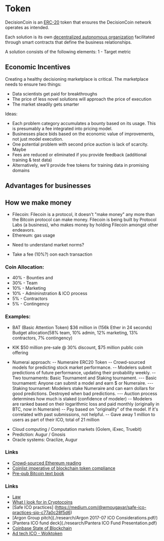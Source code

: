 # Token

DecisionCoin is an [ERC-20](https://github.com/ethereum/EIPs/blob/master/EIPS/eip-20-token-standard.md) token that ensures the DecisionCoin network operates as intended.

Each solution is its own [decentralized autonomous organization](https://en.wikipedia.org/wiki/Decentralized_autonomous_organization) facilitated through smart contracts that define the business relationships.  

A solution consists of the following elements:
1 - Target metric


## Economic Incentives
Creating a healthy decisioning marketplace is critical. The marketplace needs to ensure two things:
- Data scientists get paid for breakthroughs
- The price of less novel solutions will approach the price of execution
- The market steadily gets smarter

Ideas:
* Each problem category accumulates a bounty based on its usage. This is presumably a fee integrated into pricing model. 
* Businesses place bids based on the economic value of improvements, not just model execution.
* One potential problem with second price auction is lack of scarcity. Maybe
* Fees are reduced or eliminated if you provide feedback (additional training & test data)
* Alternatively, we'll provide free tokens for training data in promising domains


## Advantages for businesses

## How we make money

* Filecoin: Filecoin is a protocol, it doesn't "make money" any more than the Bitcoin protocol can make money. Filecoin is being built by Protocol Labs (a business), who makes money by holding Filecoin amongst other endeavors.
* Ethereum: gas usage
- Need to understand market norms?
* Take a fee (10%?) oon each transaction


### Coin Allocation:
* 40% - Bounties and 
* 30% - Team
* 10% - Marketing
* 10% - Admininstration & ICO process
* 5% - Contractors 
* 5% - Contingency 


### Examples:
- BAT (Basic Attention Token) 
$36 million in (156k Ether in 24 seconds) 
Budget allocation(58% team, 10% admin, 12% marketing, 13% contractors, 7% contingency)

* KIK
$50 million pre-sale @ 30% discount, $75 million public coin offering

* Numerai approach:
-- Numeraire ERC20 Token
-- Crowd-sourced models for predicting stock market performance. 
-- Modelers submit predictions of future performance, updating their probability weekly. 
-- Two tournaments: Basic Tournament and Staking tournament. 
--- Basic tournament: Anyone can submit a model and earn $ or Numeraire.
--- Staking tournamet: Modelers stake Numeraire and can earn dollars for good predictions. Destroyed when bad predictions. 
--- Auction process determines how much is staked (confidence of modeler)
-- Modelers are ranked based on their logarithmic loss and paid monthly (originally in BTC, now in Numeraire)
-- Pay based on "originality" of the model. If it's correlated with past submissions, not helpful.
-- Gave away 1 million to users as part of their ICO, total of 21 million

- Cloud computing / Computation markets (Golem, iExec, Truebit)
- Prediction: Augur / Gnosis
- Oracle systems: Oraclize, Augur

### Links
* [Crowd-sourced Ethereum reading](https://github.com/Scanate/EthList/blob/master/README.md)
* [Coinlist imperative of blockchain token compliance](https://medium.com/@rzurrer/coinlist-the-saft-the-imperitive-of-blockchain-token-compliance-f5ce9cdbc238)
* [Pre-pub Bitcoin text book](https://d28rh4a8wq0iu5.cloudfront.net/bitcointech/readings/princeton_bitcoin_book.pdf)

### Links
* [Law](https://www.coinbase.com/legal/securities-law-framework.pdf)
* [What I look for in Cryptocoins](https://jordancooper.blog/2017/05/23/what-i-look-for-in-cryptocoins/)
* [Safe ICO practices] (https://medium.com/@wmougayar/safe-ico-practices-sip-c77a0c28f5d6)
* [Argon Group pitch](./research/Argon 2017-07 ICO Considerations.pdf/)
* [Pantera ICO fund deck](./research/Pantera ICO Fund Presentation.pdf)
* [Coinbase State of Blockchain](./research/State-of-Blockchain-Q2-2017-.pdf)
* [Ad tech ICO - Wolktoken](https://www.wolk.com/app/wolktoken)
